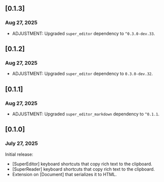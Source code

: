 ## [0.1.3]
### Aug 27, 2025
* ADJUSTMENT: Upgraded `super_editor` dependency to `^0.3.0-dev.33`.

## [0.1.2]
### Aug 27, 2025
* ADJUSTMENT: Upgraded `super_editor` dependency to `0.3.0-dev.32`.

## [0.1.1]
### Aug 27, 2025
 * ADJUSTMENT: Upgraded `super_editor_markdown` dependency to `^0.1.1`.

## [0.1.0]
### July 27, 2025
Initial release:
 * [SuperEditor] keyboard shortcuts that copy rich text to the clipboard.
 * [SuperReader] keyboard shortcuts that copy rich text to the clipboard.
 * Extension on [Document] that serializes it to HTML.
